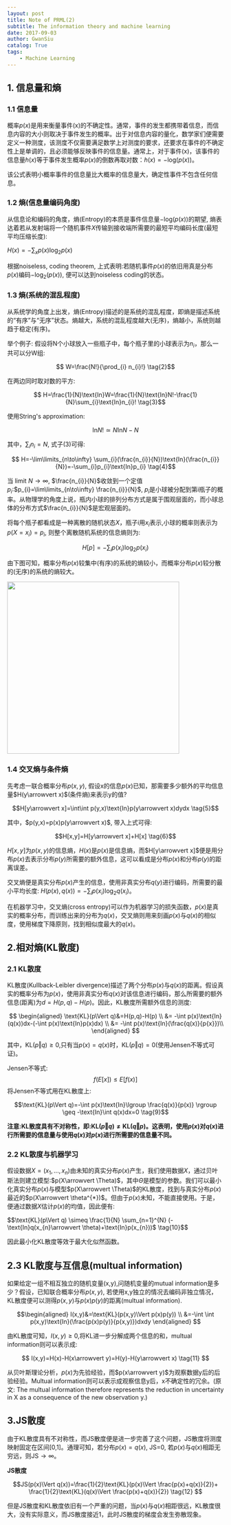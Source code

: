 ```yaml
---
layout: post
title: Note of PRML(2)
subtitle: The information theory and machine learning
date: 2017-09-03
author: GwanSiu
catalog: True
tags:
    - Machine Learning
---
```


## 1. 信息量和熵
### 1.1 信息量
概率$p(x)$是用来衡量事件(x)的不确定性。通常，事件的发生都携带着信息，而信息内容的大小则取决于事件发生的概率。出于对信息内容的量化，数学家们便需要定义一种测度，该测度不仅需要满足数学上对测度的要求，还要求在事件的不确定性上是单调的，且必须能够反映事件的信息量。通常上，对于事件(x)，该事件的信息量$h(x)$等于事件发生概率$p(x)$的倒数再取对数：$h(x)=-\text{log}(p(x))$。

该公式表明小概率事件的信息量比大概率的信息量大，确定性事件不包含任何信息。  

### 1.2 熵(信息量编码角度)

从信息论和编码的角度，熵(Entropy)的本质是事件信息量$-\text{log}(p(x))$的期望, 熵表达着若从发射端将一个随机事件$X$传输到接收端所需要的最短平均编码长度(最短平均压缩长度):

$H(x)=-\sum_{x}p(x)\text{log}_{2}p(x) \tag{1}$

根据noiseless, coding theorem, 上式表明:若随机事件$p(x)$的依旧用真是分布$p(x)$编码$-\text{log}_{2}(p(x))$, 便可以达到noiseless coding的状态。

### 1.3 熵(系统的混乱程度)

从系统学的角度上出发，熵(Entropy)描述的是系统的混乱程度，即熵是描述系统的“有序”与“无序”状态。熵越大，系统的混乱程度越大(无序)，熵越小，系统则越趋于稳定(有序)。

举个例子:
假设将N个小球放入一些瓶子中，每个瓶子里的小球表示为$n_{i}$，那么一共可以分W组:

 $$ W=\frac{N!}{\prod_{i} n_{i}!} \tag{2}$$

在两边同时取对数的平方:

$$ H=\frac{1}{N}\text{In}W=\frac{1}{N}\text{In}N!-\frac{1}{N}\sum_{i}\text{In}n_{i}! \tag{3}$$

使用String's approximation:

$$\text{In}N!\simeq N\text{In}N-N$$

其中，$\sum_{i}n_{i}=N$, 式子(3)可得:

$$ H=-\lim\limits_{n\to\infty} \sum_{i}(\frac{n_{i}}{N})\text{In}(\frac{n_{i}}{N})=-\sum_{i}p_{i}\text{In}p_{i} \tag{4}$$

当 limit $N\to\infty$, $\frac{n_{i}}{N}$收敛到一个定值$p_{i}$:$p_{i}=\lim\limits_{n\to\infty} \frac{n_{i}}{N}$, $p_{i}$是小球被分配到第i瓶子的概率。从物理学的角度上说，瓶内小球的排列分布方式是属于围观层面的，而小球总体的分布方式$\frac{n_{i}}{N}$是宏观层面的。

将每个瓶子都看成是一种离散的随机状态$X$，瓶子i用$x_{i}$表示,小球的概率则表示为$p(X=x_{i})=p_{i}$, 则整个离散随机系统的信息熵则为:

$$H[p]=-\sum_{i}p(x_{i})\text{log}_{2}p(x_{i}) \tag{4}$$

由下图可知，概率分布$p(x)$较集中(有序)的系统的熵较小，而概率分布$p(x)$较分散的(无序)的系统的熵较大。

<img src="http://static.zybuluo.com/GwanSiu/ovg1hri0wvh8033pd0o23bxf/image.png" width="400" height="400"/>

### 1.4 交叉熵与条件熵

先考虑一联合概率分布$p(x,y)$, 假设x的信息$p(x)$已知，那需要多少额外的平均信息量$H(y\arrowvert x)$(条件熵)来表示y的值? 

$$H[y\arrowvert x]=\int\int p(y,x)\text{In}p(y\arrowvert x)dydx \tag{5}$$

其中，$p(y,x)=p(x)p(y\arrowvert x)$, 带入上式可得:

$$H[x,y]=H[y\arrowvert x]+H[x] \tag{6}$$

$H[x,y]$为$p(x,y)$的信息熵，$H(x)$是$p(x)$是信息熵，而$H[y\arrowvert x]$便是用分布$p(x)$去表示分布$p(y)$所需要的额外信息，这可以看成是分布$p(x)$和分布$p(y)$的距离误差。

交叉熵便是真实分布$p(x)$产生的信息，使用非真实分布$q(y)$进行编码，所需要的最小平均长度: $H(p(x),q(x))=-\sum_{i}p(x_{i})\text{log}_{2}q(x_{i})$。

在机器学习中，交叉熵(cross entropy)可以作为机器学习的损失函数，$p(x)$是真实的概率分布，而训练出来的分布为$q(x)$，交叉熵则用来刻画$p(x)$与$q(x)$的相似度，使用梯度下降原则，找到相似度最大的$q(x)$。

## 2.相对熵(KL散度)

### 2.1 KL散度
KL散度(Kullback-Leibler divergence)描述了两个分布$p(x)$与$q(x)$的距离。假设真实的概率分布为$p(x)$，使用非真实分布$q(x)$对该信息进行编码，那么所需要的额外信息(距离)为$d=H(p,q)-H(p)$。因此，KL散度所需额外信息的测度:

$$
\begin{aligned}
\text{KL}(p\Vert q)&=H(p,q)-H(p) \\
&= -\int p(x)\text{In}(q(x))dx-(-\int p(x)\text{In}p(x)dx) \\
&= -\int p(x)\text{In}(\frac{q(x)}{p{x}})\\ 
\end{aligned}
$$

其中，$\text{KL}(p\Vert q)\geq 0$,只有当$p(x)=q(x)$时，$\text{KL}(p\Vert q)= 0$(使用Jensen不等式可证)。

Jensen不等式:
$$f(E[x])\leq E[f(x)] \tag{8}$$
将Jensen不等式用在KL散度上:

$$\text{KL}(p\Vert q)=-\int p(x)\text{In}\lgroup \frac{q(x)}{p(x)} \rgroup \geq -\text{In}\int q(x)dx=0 \tag{9}$$

**注意:KL散度具有不对称性，即:$\text{KL}(p\Vert q) \neq \text{KL}(q\Vert p)$。这表明，使用$p(x)$对$q(x)$进行所需要的信息量与使用$q(x)$对$p(x)$进行所需要的信息量不同。**

### 2.2 KL散度与机器学习
假设数据$X=(x_{1},...,x_{n})$由未知的真实分布$p(x)$产生，我们使用数据$X$，通过贝叶斯法则建立模型:$p(X\arrowvert \Theta)$，其中$\Theta$是模型的参数。我们可以最小化真实分布$p(x)$与模型$p(X\arrowvert \Theta)$的KL散度，找到与真实分布$p(x)$最近的$p(X\arrowvert \theta^{*})$。但由于$p(x)$未知，不能直接使用。于是，便通过数据$X$估计$p(x)$的均值，因此便有:

$$\text{KL}(p\Vert q) \simeq \frac{1}{N} \sum_{n=1}^{N} (-\text{In}q(x_{n}\arrowvert \theta)+\text{In}p(x_{n}))$ \tag{10}$$

因此最小化KL散度等效于最大化似然函数。

## 2.3 KL散度与互信息(multual information)
如果给定一组不相互独立的随机变量(x,y),问随机变量的mutual information是多少？假设，已知联合概率分布$p(x,y)$, 若使用x,y独立的情况去编码非独立情况，KL散度便可以测得$p(x,y)$与$p(x)p(y)$的距离(multual information).

$$\begin{aligned}
I(x,y)&=\text{KL}(p(x,y)\Vert p(x)p(y)) \\
&=-\int \int p(x,y)\text{In}(\frac{p(x)p(y)}{p(x,y)})dxdy 
\end{aligned}
$$

由KL散度可知，$I(x,y)\geq 0$,将KL进一步分解成两个信息的和，multual information则可以表示成:

$$ I(x,y)=H(x)-H(x\arrowvert y)=H(y)-H(y\arrowvert x) \tag{11} $$

从贝叶斯理论分析，$p(x)$为先验经验，而$p(x\arrowvert y)$为观察数据y后的后验经验。Multual information则可以表示成观察信息y后，x不确定性的冗余。(原文: The multual information therefore represents the reduction in uncertainty in X as a consequence of the new observation y.)

## 3.JS散度

由于KL散度具有不对称性，而JS散度便是进一步完善了这个问题，JS散度将测度映射固定在区间[0,1]。通理可知，若分布$p(x)=q(x)$, JS=0, 若$p(x)$与$q(x)$相距无穷远，则JS$\rightarrow \infty$。

**JS散度**

$$JS(p(x)\Vert q(x))=\frac{1}{2}\text{KL}(p(x)\Vert \frac{p(x)+q(x)}{2})+ \frac{1}{2}\text{KL}(q(x)\Vert \frac{p(x)+q(x)}{2}) \tag{12} $$

但是JS散度和KL散度依旧有一个严重的问题，当$p(x)$与$q(x)$相距很远，KL散度很大，没有实际意义，而JS散度接近1，此时JS散度的梯度会发生弥散现象。